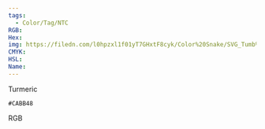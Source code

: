 ```yaml
---
tags:
  - Color/Tag/NTC
RGB:
Hex:
img: https://filedn.com/l0hpzxl1f01yT7GHxtF8cyk/Color%20Snake/SVG_Tumb%20Mass%20No%20Name/CABB48.svg
CMYK:
HSL:
Name:
---
```

Turmeric
```palette
#CABB48
```
RGB
